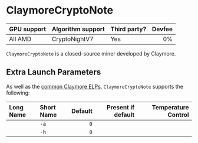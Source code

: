 # ClaymoreCryptoNote

| GPU support | Algorithm support | Third party? | Devfee |
|:------------|:------------------|:-------------|--------:
| All AMD | CryptoNightV7 | Yes | 0% |

`ClaymoreCryptoNote` is a closed-source miner developed by Claymore.

## Extra Launch Parameters

As well as the [common Claymore ELPs](https://github.com/nicehash/NiceHashMinerLegacy/wiki/Claymore#common-extra-launch-parameters), `ClaymoreCryptoNote` supports the following:

| Long Name | Short Name | Default | Present if default | Temperature Control |
|:----------|:-----------|--------:|-------------------:|--------------------:|
| | `-a` | `0` |  |
| | `-h` | `0` | |